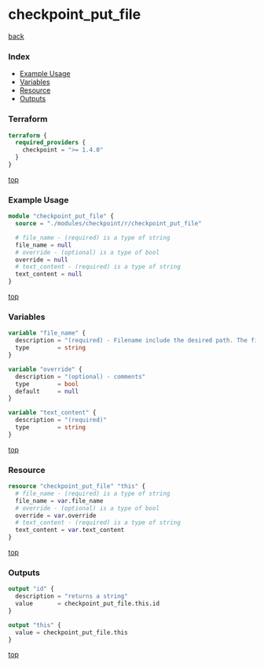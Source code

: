 # checkpoint_put_file

[back](../checkpoint.md)

### Index

- [Example Usage](#example-usage)
- [Variables](#variables)
- [Resource](#resource)
- [Outputs](#outputs)

### Terraform

```terraform
terraform {
  required_providers {
    checkpoint = ">= 1.4.0"
  }
}
```

[top](#index)

### Example Usage

```terraform
module "checkpoint_put_file" {
  source = "./modules/checkpoint/r/checkpoint_put_file"

  # file_name - (required) is a type of string
  file_name = null
  # override - (optional) is a type of bool
  override = null
  # text_content - (required) is a type of string
  text_content = null
}
```

[top](#index)

### Variables

```terraform
variable "file_name" {
  description = "(required) - Filename include the desired path. The file will be created in the user home directory if the full path wasn't provided"
  type        = string
}

variable "override" {
  description = "(optional) - comments"
  type        = bool
  default     = null
}

variable "text_content" {
  description = "(required)"
  type        = string
}
```

[top](#index)

### Resource

```terraform
resource "checkpoint_put_file" "this" {
  # file_name - (required) is a type of string
  file_name = var.file_name
  # override - (optional) is a type of bool
  override = var.override
  # text_content - (required) is a type of string
  text_content = var.text_content
}
```

[top](#index)

### Outputs

```terraform
output "id" {
  description = "returns a string"
  value       = checkpoint_put_file.this.id
}

output "this" {
  value = checkpoint_put_file.this
}
```

[top](#index)